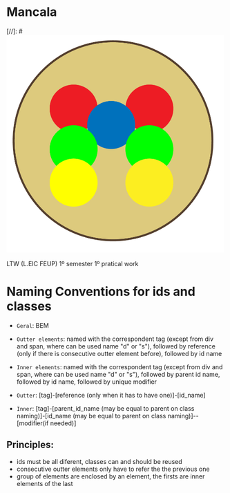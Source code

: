 # Mancala

[//]: # ![Logo](/res/logo.png)

LTW (L.EIC FEUP) 1º semester 1º pratical work

# Naming Conventions for ids and classes

- `Geral`: BEM

- `Outter elements`: named with the correspondent tag (except from div and span, where can be used name "d" or "s"), followed by reference (only if there is consecutive outter element before), followed by id name
- `Inner elements`: named with the correspondent tag (except from div and span, where can be used name "d" or "s"), followed by parent id name, followed by id name, followed by unique modifier

- `Outter`: [tag]-[reference (only when it has to have one)]-[id_name]
- `Inner`:  [tag]-[parent_id_name (may be equal to parent on class naming)]-[id_name (may be equal to parent on class naming)]--[modifier(if needed)]

## Principles:

- ids must be all diferent, classes can and should be reused
- consecutive outter elements only have to refer the the previous one
- group of elements are enclosed by an element, the firsts are inner elements of the last

